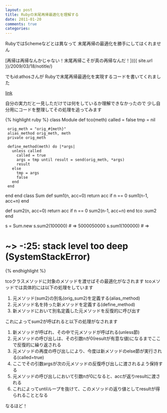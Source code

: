 ```yaml
---
layout: post
title: Rubyの末尾再帰最適化を理解する
date: 2011-01-20
comments: true
categories:
---
```



RubyではSchemeなどとは異なって
末尾再帰の最適化を勝手にしてはくれません

[再帰は再帰なんかじゃない！末尾再帰こそが真の再帰なんだ！]({{ site.url }}/2009/03/18/notitle/) 

でもid:athosさんが
Rubyで末尾再帰最適化を実現するコードを書いてくれました

[](http://d.hatena.ne.jp/athos/20110119/p1)[link](http://d.hatena.ne.jp/athos/20110119/p1:bookmark) 

自分の実力だと一見しただけでは何をしているか理解できなかったので
少し自分用にコードを整理してその処理を追ってみます

{% highlight ruby %}
 class Module
   def tco(meth)
     called = false
     tmp = nil
 
     orig_meth = "orig_#{meth}"
     alias_method orig_meth, meth
     private orig_meth
 
     define_method(meth) do |*args|
       unless called
         called = true
         args = tmp until result = send(orig_meth, *args)
         result
       else
         tmp = args
         false
       end
     end
   end
 end
 class Sum
   def sum1(n, acc=0)
     return acc if n == 0
     sum1(n-1, acc+n)
   end
 
   def sum2(n, acc=0)
     return acc if n == 0
     sum2(n-1, acc+n)
   end
   tco :sum2
 end
 
 s = Sum.new
 s.sum2(100000) # => 5000050000
 s.sum1(100000) # => 
 # ~> -:25: stack level too deep (SystemStackError)
{% endhighlight %}

tcoクラスメソッドに対象のメソッドを渡せばその最適化がなされます
tcoメソッドでは具体的には以下の処理をしています

1. 元メソッド(sum2)の別名(orig_sum2)を定義する(alias_method)
1. 元メソッド名を持った新メソッドを定義する(define_method)
1. 新メソッドにおいて別名定義した元メソッドを反復的に呼び出す

これによってsum2が呼ばれると以下の処理がなされます
1. 新メソッドが呼ばれ、その中で元メソッドが呼ばれる(unless節)
1. 元メソッドの呼び出しは、その引数nが0(resultが有意な値)になるまでここで反復的に繰り返される
1. 元メソッドの再度の呼び出しにより、今度は新メソッドのelse節が実行される(called=true)
1. ここでその引数argsが次の元メソッドの反復呼び出しに渡されるよう保持する
1. 元メソッドの呼び出しにおいて引数nが0になると、accが返りresultに渡される
1. これによってuntilループを抜けて、このメソッドの返り値としてresultが得られることとなる

なるほど！
